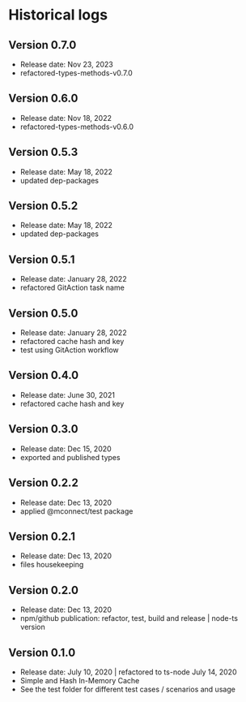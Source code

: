 # Historical logs

## Version 0.7.0

- Release date: Nov 23, 2023
- refactored-types-methods-v0.7.0

## Version 0.6.0

- Release date: Nov 18, 2022
- refactored-types-methods-v0.6.0

## Version 0.5.3

- Release date: May 18, 2022
- updated dep-packages

## Version 0.5.2

- Release date: May 18, 2022
- updated dep-packages

## Version 0.5.1

- Release date: January 28, 2022
- refactored GitAction task name

## Version 0.5.0

- Release date: January 28, 2022
- refactored cache hash and key
- test using GitAction workflow

## Version 0.4.0

- Release date: June 30, 2021
- refactored cache hash and key

## Version 0.3.0

- Release date: Dec 15, 2020
- exported and published types

## Version 0.2.2

- Release date: Dec 13, 2020
- applied @mconnect/test package

## Version 0.2.1

- Release date: Dec 13, 2020
- files housekeeping

## Version 0.2.0

- Release date: Dec 13, 2020
- npm/github publication: refactor, test, build and release | node-ts version

## Version 0.1.0

- Release date: July 10, 2020 | refactored to ts-node July 14, 2020
- Simple and Hash In-Memory Cache
- See the test folder for different test cases / scenarios and usage
